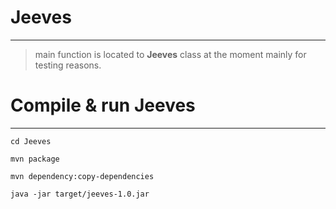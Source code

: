 Jeeves
=========
***
>main function is located to **Jeeves** class at the moment mainly for testing reasons.

Compile & run Jeeves
=========
***

`cd Jeeves`

`mvn package`

`mvn dependency:copy-dependencies`

`java -jar target/jeeves-1.0.jar`
